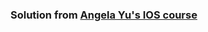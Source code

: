 ### Solution from [Angela Yu's IOS course](https://www.udemy.com/course/ios-13-app-development-bootcamp/)
